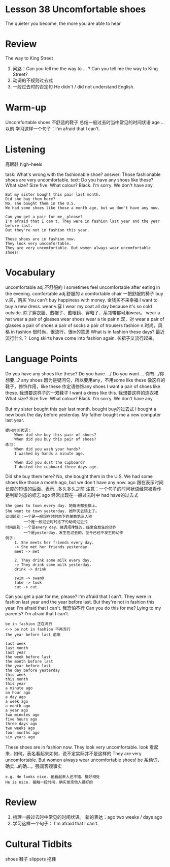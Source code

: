 # Lesson 38 Uncomfortable shoes

The quieter you become, the more you are able to hear

# Review

The way to King Street
1. 问路：Can you tell me the way to ... ?
    Can you tell me the way to King Street?
2. 动词的不规则过去式
3. 一般过去时的否定句
    He didn't / did not understand English.

# Warm-up

Uncomfortable shoes 不舒适的鞋子
总结一般过去时当中常见的时间状语
age ...以前
学习这样一个句子：I'm afraid that I can't.

# Listening

高跟鞋 high-heels

task:
    What's wrong with the fashionable shoe?
answer:
    Those fashionable shoes are very uncomfortable.
text:
    Do you have any shoes like these?
    What size?
    Size five.
    What colour?
    Black.
    I'm sorry. We don't have any.

    But my sister bought this pair last month.
    Did she buy them here?
    No, she bought them in the U.S.
    We had some shoes like those a month age, but we don't have any now.

    Can you get a pair for me, please?
    I'm afraid that I can't. They were in fashion last year and the year before last.
    But they're not in fashion this year.

    These shoes are in fashion now.
    They look very uncomfortable.
    They are very uncomfortable. But women always wear uncomfortable shoes!

# Vocabulary 

uncomfortable adj.不舒服的
    I sometimes feel uncomfortable after eating in the evening.
comfortable adj.舒服的
    a comfortable chair 一把舒服的椅子
buy v.买，购买
    You can't buy happiness with money. 金钱买不来幸福
    I want to buy a new dress.
wear v.穿
    I wear my coat all day because it's so cold outside.
    除了穿衣服、戴帽子、戴眼镜、穿鞋子、系领带都可用wear。
    wear a hat
    wear a pair of glasses
    wear shoes
    wear a tie
pair n.双，对
    wear a pair of glasses
    a pair of shoes 
    a pair of socks
    a pair of trousers
fashion n.时尚，风格
    in fashion 很时尚，很流行，很in的意思
    What is in fashion these days? 最近流行什么？
    Long skirts have come into fashion again. 长裙子又流行起来。

# Language Points

Do you have any shoes like these?
    Do you have .../ Do you want ... 你有.../你想要...?
    any shoes 因为是疑问句，所以要用any，不用some
    like these 像这样的鞋子，修饰作用，like these 作定语修饰any shoes
    I want a pair of shoes like these. 我想要这样子的一双鞋子
    I want a dress like this. 我想要这样的连衣裙
What size?
Size five.
What colour?
Black.
I'm sorry. We don't have any.

But my sister bought this pair last month.
    bought buy的过去式
    I bought a new book the day before yesterday.
    My father bought me a new computer last year.

    提问时间状语：
        When did she buy this pair of shoes?
        When did you buy this pair of shoes?
    练习：
        When did you wash your hands?
        I washed my hands a minute age.

        When did you dust the cupboard?
        I dusted the cupboard three days age.
Did she buy them here?
No, she bought them in the U.S.
We had some shoes like those a month ago, but we don't have any now.
    ago 跟在表示时间长度的短语的后面，表示...多久多久之前
    注意：一个句子的时间状语经常被看作是判断时态的标志
    ago 经常出现在一般过去时中
    had have的过去式

    She goes to town every day. 她每天都去镇上。
    She went to town yesterday. 她昨天去镇上了。
    动词区别：一个是一般现在时时态下的单数第三人称
            一个是一般过去时时态下的动词过去式
    时间区别：一个是every day，强调规律性的，经常会发生的动作
            一个是yesterday，发生在过去的，至今已经不发生的动作
    例子：
        1. She meets her friends every day.
        -> She met her friends yesterday.
        meet -> met

        2. They drink some milk every day.
        -> They drink some milk yesterday.
        drink -> drink

        swim -> swam0
        take -> took
        cut -> cut

Can you get a pair for me, please?
I'm afraid that I can't. They were in fashion last year and the year before last.
But they're not in fashion this year.
    I'm afraid that I can't. 我恐怕不行
    Can you do this for me? Lying to my parents?
    I'm afraid that I can't.

    be in fashion 正在流行
    <-> be not in fashion 不再流行
    the year before last 前年

    last week 
    last month 
    last year
    the week before last
    the month before last
    the year before last 
    the day before yesterday
    this week
    this month
    this year
    a minute ago
    an hour ago
    a day ago
    a week ago
    a month ago
    a year ago
    two minutes ago
    five hours ago
    three days ago
    two weeks ago
    four months ago
    six years ago

These shoes are in fashion now.
They look very uncomfortable.
    look 看起来...如何。表名看起来如何，说不定实际并不是这样的
They are very uncomfortable. But women always wear uncomfortable shoes!
    be 系动词，确实...的确...，强调客观事实

    e.g. He looks nice. 他看起来人还不错，挺好相处
    He is nice. 接触一段时间，确实发现他人挺好的

# Review

1. 梳理一般过去时中常见的时间状语。
    新的表达：ago
    two weeks / days ago
2. 学习这样一个句子：
    I'm afraid that I can't.

# Cultural Tidbits

shoes 鞋子
slippers 拖鞋